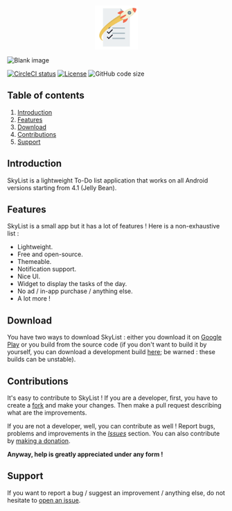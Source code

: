 <div align="center">

<img src="app/src/main/app_icon-web.png" height="100" width="100">

</div>

![Blank image](https://i.imgur.com/sHX9bHa.png)

[![CircleCI status](https://img.shields.io/circleci/project/github/Skyost/SkyList.svg?style=flat-square)](https://circleci.com/gh/Skyost/SkyList)
[![License](https://img.shields.io/github/license/Skyost/SkyList.svg?style=flat-square)](https://github.com/Skyost/SkyList/blob/master/LICENSE.md)
![GitHub code size](https://img.shields.io/github/languages/code-size/Skyost/SkyList.svg?style=flat-square)

## Table of contents

1. [Introduction](#introduction)
2. [Features](#features)
3. [Download](#download)
4. [Contributions](#contributions)
5. [Support](#support)

## Introduction

SkyList is a lightweight To-Do list application that works on all Android versions starting from 4.1 (Jelly Bean).

## Features

SkyList is a small app but it has a lot of features ! Here is a non-exhaustive list :

* Lightweight.
* Free and open-source.
* Themeable.
* Notification support.
* Nice UI.
* Widget to display the tasks of the day.
* No ad / in-app purchase / anything else.
* A lot more !

## Download

You have two ways to download SkyList : either you download it on [Google Play](https://play.google.com/store/apps/details?id=fr.skyost.skylist&utm_source=Github) or you build from the source code
(if you don't want to build it by yourself, you can download a development build [here](https://circleci.com/gh/Skyost/SkyList); be warned : these builds can be unstable).

## Contributions

It's easy to contribute to SkyList ! If you are a developer, first, you have to create a [fork](https://github.com/Skyost/SkyList/fork/) and make your changes. Then make a pull request describing what are the improvements.

If you are not a developer, well, you can contribute as well ! Report bugs, problems and improvements in the [_Issues_](https://github.com/Skyost/SkyList/issues) section. You can also contribute by [making a donation](https://www.paypal.com/cgi-bin/webscr?hosted_button_id=XLEBVBMQNTXMY&item_name=SkyList&cmd=_s-xclick).

**Anyway, help is greatly appreciated under any form !**

## Support

If you want to report a bug / suggest an improvement / anything else, do not hesitate to [open an issue](https://github.com/Skyost/SkyList/issues).
